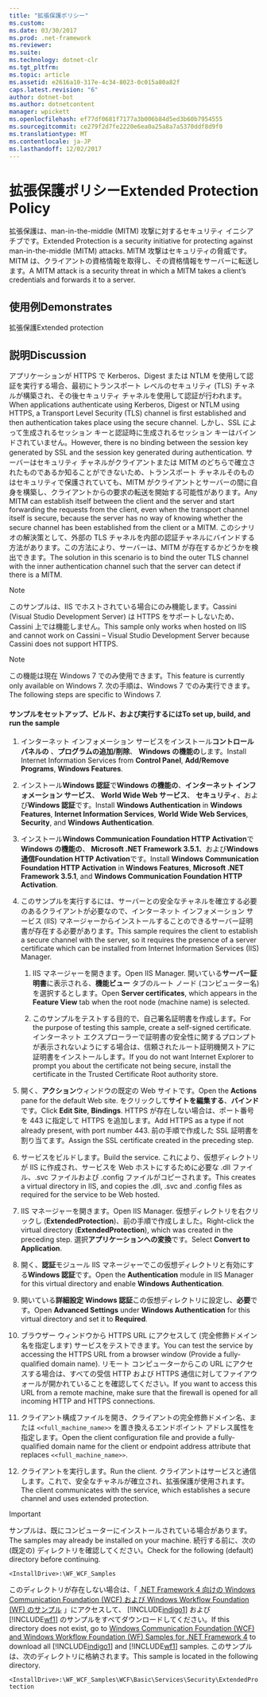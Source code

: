 ```yaml
---
title: "拡張保護ポリシー"
ms.custom: 
ms.date: 03/30/2017
ms.prod: .net-framework
ms.reviewer: 
ms.suite: 
ms.technology: dotnet-clr
ms.tgt_pltfrm: 
ms.topic: article
ms.assetid: e2616a10-317e-4c34-8023-0c015a80a82f
caps.latest.revision: "6"
author: dotnet-bot
ms.author: dotnetcontent
manager: wpickett
ms.openlocfilehash: ef77df0681f7177a3b006b84d5ed3b60b7954555
ms.sourcegitcommit: ce279f2d7fe2220e6ea0a25a8a7a5370ddf8d9f0
ms.translationtype: MT
ms.contentlocale: ja-JP
ms.lasthandoff: 12/02/2017
---
```

# <a name="extended-protection-policy"></a><span data-ttu-id="70712-102">拡張保護ポリシー</span><span class="sxs-lookup"><span data-stu-id="70712-102">Extended Protection Policy</span></span>
<span data-ttu-id="70712-103">拡張保護は、man-in-the-middle (MITM) 攻撃に対するセキュリティ イニシアチブです。</span><span class="sxs-lookup"><span data-stu-id="70712-103">Extended Protection is a security initiative for protecting against man-in-the-middle (MITM) attacks.</span></span> <span data-ttu-id="70712-104">MITM 攻撃はセキュリティの脅威です。MITM は、クライアントの資格情報を取得し、その資格情報をサーバーに転送します。</span><span class="sxs-lookup"><span data-stu-id="70712-104">A MITM attack is a security threat in which a MITM takes a client’s credentials and forwards it to a server.</span></span>  
  
## <a name="demonstrates"></a><span data-ttu-id="70712-105">使用例</span><span class="sxs-lookup"><span data-stu-id="70712-105">Demonstrates</span></span>  
 <span data-ttu-id="70712-106">拡張保護</span><span class="sxs-lookup"><span data-stu-id="70712-106">Extended protection</span></span>  
  
## <a name="discussion"></a><span data-ttu-id="70712-107">説明</span><span class="sxs-lookup"><span data-stu-id="70712-107">Discussion</span></span>  
 <span data-ttu-id="70712-108">アプリケーションが HTTPS で Kerberos、Digest または NTLM を使用して認証を実行する場合、最初にトランスポート レベルのセキュリティ (TLS) チャネルが構築され、その後セキュリティ チャネルを使用して認証が行われます。</span><span class="sxs-lookup"><span data-stu-id="70712-108">When applications authenticate using Kerberos, Digest or NTLM using HTTPS, a Transport Level Security (TLS) channel is first established and then authentication takes place using the secure channel.</span></span> <span data-ttu-id="70712-109">しかし、SSL によって生成されるセッション キーと認証時に生成されるセッション キーはバインドされていません。</span><span class="sxs-lookup"><span data-stu-id="70712-109">However, there is no binding between the session key generated by SSL and the session key generated during authentication.</span></span> <span data-ttu-id="70712-110">サーバーはセキュリティ チャネルがクライアントまたは MITM のどちらで確立されたものであるか知ることができないため、トランスポート チャネルそのものはセキュリティで保護されていても、MITM がクライアントとサーバーの間に自身を構築し、クライアントからの要求の転送を開始する可能性があります。</span><span class="sxs-lookup"><span data-stu-id="70712-110">Any MITM can establish itself between the client and the server and start forwarding the requests from the client, even when the transport channel itself is secure, because the server has no way of knowing whether the secure channel has been established from the client or a MITM.</span></span> <span data-ttu-id="70712-111">このシナリオの解決策として、外部の TLS チャネルを内部の認証チャネルにバインドする方法があります。この方法により、サーバーは、MITM が存在するかどうかを検出できます。</span><span class="sxs-lookup"><span data-stu-id="70712-111">The solution in this scenario is to bind the outer TLS channel with the inner authentication channel such that the server can detect if there is a MITM.</span></span>  
  
> [!NOTE]
>  <span data-ttu-id="70712-112">このサンプルは、IIS でホストされている場合にのみ機能します。Cassini (Visual Studio Development Server) は HTTPS をサポートしないため、Cassini 上では機能しません。</span><span class="sxs-lookup"><span data-stu-id="70712-112">This sample only works when hosted on IIS and cannot work on Cassini – Visual Studio Development Server because Cassini does not support HTTPS.</span></span>  
  
> [!NOTE]
>  <span data-ttu-id="70712-113">この機能は現在 Windows 7 でのみ使用できます。</span><span class="sxs-lookup"><span data-stu-id="70712-113">This feature is currently only available on Windows 7.</span></span> <span data-ttu-id="70712-114">次の手順は、Windows 7 でのみ実行できます。</span><span class="sxs-lookup"><span data-stu-id="70712-114">The following steps are specific to Windows 7.</span></span>  
  
#### <a name="to-set-up-build-and-run-the-sample"></a><span data-ttu-id="70712-115">サンプルをセットアップ、ビルド、および実行するには</span><span class="sxs-lookup"><span data-stu-id="70712-115">To set up, build, and run the sample</span></span>  
  
1.  <span data-ttu-id="70712-116">インターネット インフォメーション サービスをインストール**コントロール パネルの** 、**プログラムの追加/削除**、 **Windows の機能の**します。</span><span class="sxs-lookup"><span data-stu-id="70712-116">Install Internet Information Services from **Control Panel**, **Add/Remove Programs**, **Windows Features**.</span></span>  
  
2.  <span data-ttu-id="70712-117">インストール**Windows 認証**で**Windows の機能の**、**インターネット インフォメーション サービス**、 **World Wide Web サービス**、 **セキュリティ**、および**Windows 認証**です。</span><span class="sxs-lookup"><span data-stu-id="70712-117">Install **Windows Authentication** in **Windows Features**, **Internet Information Services**, **World Wide Web Services**, **Security**, and **Windows Authentication**.</span></span>  
  
3.  <span data-ttu-id="70712-118">インストール**Windows Communication Foundation HTTP Activation**で**Windows の機能の**、 **Microsoft .NET Framework 3.5.1**、および**Windows 通信Foundation HTTP Activation**です。</span><span class="sxs-lookup"><span data-stu-id="70712-118">Install **Windows Communication Foundation HTTP Activation** in **Windows Features**, **Microsoft .NET Framework 3.5.1**, and **Windows Communication Foundation HTTP Activation**.</span></span>  
  
4.  <span data-ttu-id="70712-119">このサンプルを実行するには、サーバーとの安全なチャネルを確立する必要のあるクライアントが必要なので、インターネット インフォメーション サービス (IIS) マネージャーからインストールすることのできるサーバー証明書が存在する必要があります。</span><span class="sxs-lookup"><span data-stu-id="70712-119">This sample requires the client to establish a secure channel with the server, so it requires the presence of a server certificate which can be installed from Internet Information Services (IIS) Manager.</span></span>  
  
    1.  <span data-ttu-id="70712-120">IIS マネージャーを開きます。</span><span class="sxs-lookup"><span data-stu-id="70712-120">Open IIS Manager.</span></span> <span data-ttu-id="70712-121">開いている**サーバー証明書**に表示される、**機能ビュー**  タブのルート ノード (コンピューター名) を選択するとします。</span><span class="sxs-lookup"><span data-stu-id="70712-121">Open **Server certificates**, which appears in the **Feature View** tab when the root node (machine name) is selected.</span></span>  
  
    2.  <span data-ttu-id="70712-122">このサンプルをテストする目的で、自己署名証明書を作成します。</span><span class="sxs-lookup"><span data-stu-id="70712-122">For the purpose of testing this sample, create a self-signed certificate.</span></span> <span data-ttu-id="70712-123">インターネット エクスプローラーで証明書の安全性に関するプロンプトが表示されないようにする場合は、信頼されたルート証明機関ストアに証明書をインストールします。</span><span class="sxs-lookup"><span data-stu-id="70712-123">If you do not want Internet Explorer to prompt you about the certificate not being secure, install the certificate in the Trusted Certificate Root authority store.</span></span>  
  
5.  <span data-ttu-id="70712-124">開く、**アクション**ウィンドウの既定の Web サイトです。</span><span class="sxs-lookup"><span data-stu-id="70712-124">Open the **Actions** pane for the default Web site.</span></span> <span data-ttu-id="70712-125">をクリックして**サイトを編集する**、**バインド**です。</span><span class="sxs-lookup"><span data-stu-id="70712-125">Click **Edit Site**, **Bindings**.</span></span> <span data-ttu-id="70712-126">HTTPS が存在しない場合は、ポート番号を 443 に指定して HTTPS を追加します。</span><span class="sxs-lookup"><span data-stu-id="70712-126">Add HTTPS as a type if not already present, with port number 443.</span></span> <span data-ttu-id="70712-127">前の手順で作成した SSL 証明書を割り当てます。</span><span class="sxs-lookup"><span data-stu-id="70712-127">Assign the SSL certificate created in the preceding step.</span></span>  
  
6.  <span data-ttu-id="70712-128">サービスをビルドします。</span><span class="sxs-lookup"><span data-stu-id="70712-128">Build the service.</span></span> <span data-ttu-id="70712-129">これにより、仮想ディレクトリが IIS に作成され、サービスを Web ホストにするために必要な .dll ファイル、.svc ファイルおよび .config ファイルがコピーされます。</span><span class="sxs-lookup"><span data-stu-id="70712-129">This creates a virtual directory in IIS, and copies the .dll, .svc and .config files as required for the service to be Web hosted.</span></span>  
  
7.  <span data-ttu-id="70712-130">IIS マネージャーを開きます。</span><span class="sxs-lookup"><span data-stu-id="70712-130">Open IIS Manager.</span></span> <span data-ttu-id="70712-131">仮想ディレクトリを右クリックし (**ExtendedProtection**)、前の手順で作成しました。</span><span class="sxs-lookup"><span data-stu-id="70712-131">Right-click the virtual directory (**ExtendedProtection**), which was created in the preceding step.</span></span> <span data-ttu-id="70712-132">選択**アプリケーションへの変換**です。</span><span class="sxs-lookup"><span data-stu-id="70712-132">Select **Convert to Application**.</span></span>  
  
8.  <span data-ttu-id="70712-133">開く、**認証**モジュール IIS マネージャーでこの仮想ディレクトリと有効にする**Windows 認証**です。</span><span class="sxs-lookup"><span data-stu-id="70712-133">Open the **Authentication** module in IIS Manager for this virtual directory and enable **Windows Authentication**.</span></span>  
  
9. <span data-ttu-id="70712-134">開いている**詳細設定** **Windows 認証**この仮想ディレクトリに設定し、**必要**です。</span><span class="sxs-lookup"><span data-stu-id="70712-134">Open **Advanced Settings** under **Windows Authentication** for this virtual directory and set it to **Required**.</span></span>  
  
10. <span data-ttu-id="70712-135">ブラウザー ウィンドウから HTTPS URL にアクセスして (完全修飾ドメイン名を指定します) サービスをテストできます。</span><span class="sxs-lookup"><span data-stu-id="70712-135">You can test the service by accessing the HTTPS URL from a browser window (Provide a fully-qualified domain name).</span></span> <span data-ttu-id="70712-136">リモート コンピューターからこの URL にアクセスする場合は、すべての受信 HTTP および HTTPS 通信に対してファイアウォールが開かれていることを確認してください。</span><span class="sxs-lookup"><span data-stu-id="70712-136">If you want to access this URL from a remote machine, make sure that the firewall is opened for all incoming HTTP and HTTPS connections.</span></span>  
  
11. <span data-ttu-id="70712-137">クライアント構成ファイルを開き、クライアントの完全修飾ドメイン名、または `<<full_machine_name>>` を置き換えるエンドポイント アドレス属性を指定します。</span><span class="sxs-lookup"><span data-stu-id="70712-137">Open the client configuration file and provide a fully-qualified domain name for the client or endpoint address attribute that replaces `<<full_machine_name>>`.</span></span>  
  
12. <span data-ttu-id="70712-138">クライアントを実行します。</span><span class="sxs-lookup"><span data-stu-id="70712-138">Run the client.</span></span> <span data-ttu-id="70712-139">クライアントはサービスと通信します。これで、安全なチャネルが確立され、拡張保護が使用されます。</span><span class="sxs-lookup"><span data-stu-id="70712-139">The client communicates with the service, which establishes a secure channel and uses extended protection.</span></span>  
  
> [!IMPORTANT]
>  <span data-ttu-id="70712-140">サンプルは、既にコンピューターにインストールされている場合があります。</span><span class="sxs-lookup"><span data-stu-id="70712-140">The samples may already be installed on your machine.</span></span> <span data-ttu-id="70712-141">続行する前に、次の (既定の) ディレクトリを確認してください。</span><span class="sxs-lookup"><span data-stu-id="70712-141">Check for the following (default) directory before continuing.</span></span>  
>   
>  `<InstallDrive>:\WF_WCF_Samples`  
>   
>  <span data-ttu-id="70712-142">このディレクトリが存在しない場合は、「 [.NET Framework 4 向けの Windows Communication Foundation (WCF) および Windows Workflow Foundation (WF) のサンプル](http://go.microsoft.com/fwlink/?LinkId=150780) 」にアクセスして、 [!INCLUDE[indigo1](../../../../includes/indigo1-md.md)] および [!INCLUDE[wf1](../../../../includes/wf1-md.md)] のサンプルをすべてダウンロードしてください。</span><span class="sxs-lookup"><span data-stu-id="70712-142">If this directory does not exist, go to [Windows Communication Foundation (WCF) and Windows Workflow Foundation (WF) Samples for .NET Framework 4](http://go.microsoft.com/fwlink/?LinkId=150780) to download all [!INCLUDE[indigo1](../../../../includes/indigo1-md.md)] and [!INCLUDE[wf1](../../../../includes/wf1-md.md)] samples.</span></span> <span data-ttu-id="70712-143">このサンプルは、次のディレクトリに格納されます。</span><span class="sxs-lookup"><span data-stu-id="70712-143">This sample is located in the following directory.</span></span>  
>   
>  `<InstallDrive>:\WF_WCF_Samples\WCF\Basic\Services\Security\ExtendedProtection`
